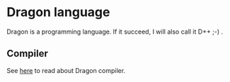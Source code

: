 Dragon language
===============

Dragon is a programming language.
If it succeed, I will also call it D++ ;-) .

Compiler
--------

See [here](tools/drgc/README.md) to read about Dragon compiler.
